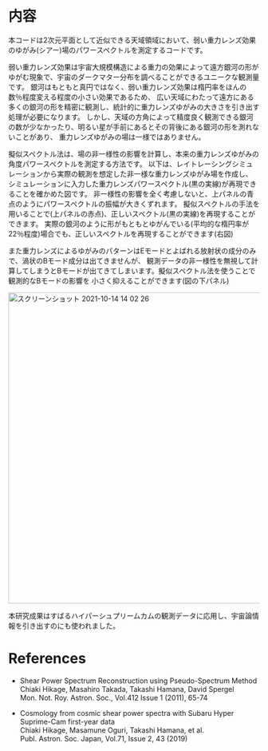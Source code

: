 # 内容
本コードは2次元平面として近似できる天域領域において、弱い重力レンズ効果のゆがみ(シアー)場のパワースペクトルを測定するコードです。

弱い重力レンズ効果は宇宙大規模構造による重力の効果によって遠方銀河の形がゆがむ現象で、宇宙のダークマター分布を調べることができるユニークな観測量です。
銀河はもともと真円ではなく、弱い重力レンズ効果は楕円率をほんの数％程度変える程度の小さい効果であるため、
広い天域にわたって遠方にある多くの銀河の形を精密に観測し、統計的に重力レンズゆがみの大きさを引き出す処理が必要になります。
しかし、天域の方角によって精度良く観測できる銀河の数が少なかったり、明るい星が手前にあるとその背後にある銀河の形を測れないことがあり、
重力レンズゆがみの場は一様ではありません。

擬似スペクトル法は、場の非一様性の影響を計算し、本来の重力レンズゆがみの角度パワースペクトルを測定する方法です。
以下は、レイトレーシングシミュレーションから実際の観測を想定した非一様な重力レンズゆがみ場を作成し、
シミュレーションに入力した重力レンズパワースペクトル(黒の実線)が再現できることを確かめた図です。
非一様性の影響を全く考慮しないと、上パネルの青点のようにパワースペクトルの振幅が大きくずれます。
擬似スペクトルの手法を用いることで(上パネルの赤点)、正しいスペクトル(黒の実線)を再現することができます。
実際の銀河のように形がもともとゆがんでいる(平均的な楕円率が22％程度)場合でも、正しいスペクトルを再現することができます(右図)

また重力レンズによるゆがみのパターンはEモードとよばれる放射状の成分のみで、渦状のBモード成分は出てきませんが、
観測データの非一様性を無視して計算してしまうとBモードが出てきてしまいます。擬似スペクトル法を使うことで観測的なBモードの影響を
小さく抑えることができます(図の下パネル)

<img width="623" alt="スクリーンショット 2021-10-14 14 02 26" src="https://user-images.githubusercontent.com/86592645/137254998-644ab80a-8409-45a9-b4b3-9b6556aa7e7a.png">

本研究成果はすばるハイパーシュプリームカムの観測データに応用し、宇宙論情報を引き出すのにも使われました。

# References
- Shear Power Spectrum Reconstruction using Pseudo-Spectrum Method  
Chiaki Hikage, Masahiro Takada, Takashi Hamana, David Spergel  
Mon. Not. Roy. Astron. Soc., Vol.412 Issue 1 (2011), 65-74

- Cosmology from cosmic shear power spectra with Subaru Hyper Suprime-Cam first-year data  
Chiaki Hikage, Masamune Oguri, Takashi Hamana, et al.  
Publ. Astron. Soc. Japan, Vol.71, Issue 2, 43 (2019)  
